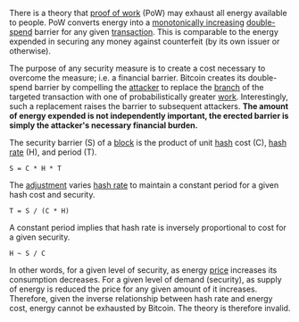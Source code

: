 There is a theory that [proof of work](Glossary#proof) (PoW) may exhaust all energy available to people. PoW converts energy into a [monotonically increasing](https://en.wikipedia.org/wiki/Monotonic_function) [double-spend](Glossary#double-spend) barrier for any given [transaction](Glossary#transaction). This is comparable to the energy expended in securing any money against counterfeit (by its own issuer or otherwise).

The purpose of any security measure is to create a cost necessary to overcome the measure; i.e. a financial barrier. Bitcoin creates its double-spend barrier by compelling the [attacker](Glossary#attack) to replace the [branch](Glossary#branch) of the targeted transaction with one of probabilistically greater [work](Glossary#work). Interestingly, such a replacement raises the barrier to subsequent attackers. **The amount of energy expended is not independently important, the erected barrier is simply the attacker's necessary financial burden.**

The security barrier (S) of a [block](Glossary#block) is the product of unit [hash](Glossary#hash) cost (C), [hash rate](Glossary#hash-rate) (H), and period (T).
```
S = C * H * T
```
The [adjustment](Glossary#adjustment) varies [hash rate](Glossary#hash-rate) to maintain a constant period for a given hash cost and security.
```
T = S / (C * H)
```
A constant period implies that hash rate is inversely proportional to cost for a given security.
```
H ~ S / C
```
In other words, for a given level of security, as energy [price](Glossary#price) increases its consumption decreases. For a given level of demand (security), as supply of energy is reduced the price for any given amount of it increases. Therefore, given the inverse relationship between hash rate and energy cost, energy cannot be exhausted by Bitcoin. The theory is therefore invalid.